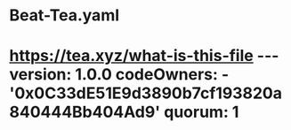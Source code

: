 # Beat-Tea.yaml
# https://tea.xyz/what-is-this-file --- version: 1.0.0 codeOwners:   - '0x0C33dE51E9d3890b7cf193820a840444Bb404Ad9' quorum: 1
